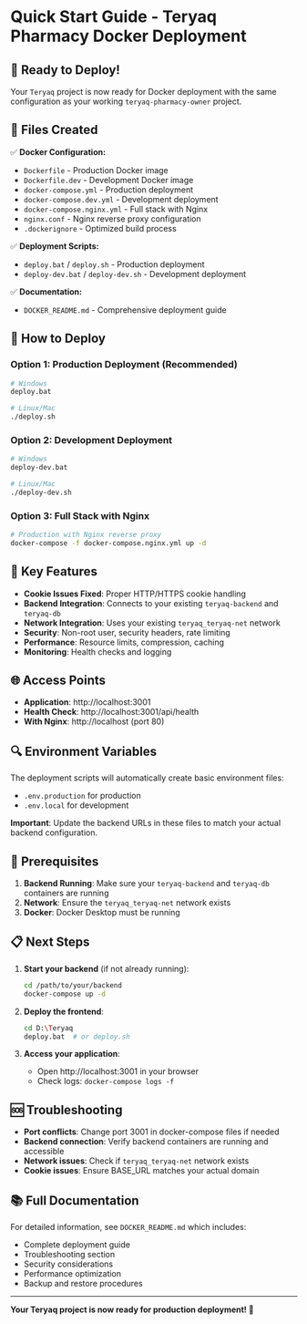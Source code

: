# Quick Start Guide - Teryaq Pharmacy Docker Deployment

## 🚀 Ready to Deploy!

Your `Teryaq` project is now ready for Docker deployment with the same configuration as your working `teryaq-pharmacy-owner` project.

## 📁 Files Created

✅ **Docker Configuration:**
- `Dockerfile` - Production Docker image
- `Dockerfile.dev` - Development Docker image
- `docker-compose.yml` - Production deployment
- `docker-compose.dev.yml` - Development deployment
- `docker-compose.nginx.yml` - Full stack with Nginx
- `nginx.conf` - Nginx reverse proxy configuration
- `.dockerignore` - Optimized build process

✅ **Deployment Scripts:**
- `deploy.bat` / `deploy.sh` - Production deployment
- `deploy-dev.bat` / `deploy-dev.sh` - Development deployment

✅ **Documentation:**
- `DOCKER_README.md` - Comprehensive deployment guide

## 🎯 How to Deploy

### Option 1: Production Deployment (Recommended)
```bash
# Windows
deploy.bat

# Linux/Mac
./deploy.sh
```

### Option 2: Development Deployment
```bash
# Windows
deploy-dev.bat

# Linux/Mac
./deploy-dev.sh
```

### Option 3: Full Stack with Nginx
```bash
# Production with Nginx reverse proxy
docker-compose -f docker-compose.nginx.yml up -d
```

## 🔧 Key Features

- **Cookie Issues Fixed**: Proper HTTP/HTTPS cookie handling
- **Backend Integration**: Connects to your existing `teryaq-backend` and `teryaq-db`
- **Network Integration**: Uses your existing `teryaq_teryaq-net` network
- **Security**: Non-root user, security headers, rate limiting
- **Performance**: Resource limits, compression, caching
- **Monitoring**: Health checks and logging

## 🌐 Access Points

- **Application**: http://localhost:3001
- **Health Check**: http://localhost:3001/api/health
- **With Nginx**: http://localhost (port 80)

## 🔍 Environment Variables

The deployment scripts will automatically create basic environment files:
- `.env.production` for production
- `.env.local` for development

**Important**: Update the backend URLs in these files to match your actual backend configuration.

## 🚨 Prerequisites

1. **Backend Running**: Make sure your `teryaq-backend` and `teryaq-db` containers are running
2. **Network**: Ensure the `teryaq_teryaq-net` network exists
3. **Docker**: Docker Desktop must be running

## 📋 Next Steps

1. **Start your backend** (if not already running):
   ```bash
   cd /path/to/your/backend
   docker-compose up -d
   ```

2. **Deploy the frontend**:
   ```bash
   cd D:\Teryaq
   deploy.bat  # or deploy.sh
   ```

3. **Access your application**:
   - Open http://localhost:3001 in your browser
   - Check logs: `docker-compose logs -f`

## 🆘 Troubleshooting

- **Port conflicts**: Change port 3001 in docker-compose files if needed
- **Backend connection**: Verify backend containers are running and accessible
- **Network issues**: Check if `teryaq_teryaq-net` network exists
- **Cookie issues**: Ensure BASE_URL matches your actual domain

## 📚 Full Documentation

For detailed information, see `DOCKER_README.md` which includes:
- Complete deployment guide
- Troubleshooting section
- Security considerations
- Performance optimization
- Backup and restore procedures

---

**Your Teryaq project is now ready for production deployment! 🎉**
